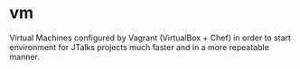 vm
==

Virtual Machines configured by Vagrant (VirtualBox + Chef) in order to start environment for JTalks projects much faster and in a more repeatable manner.